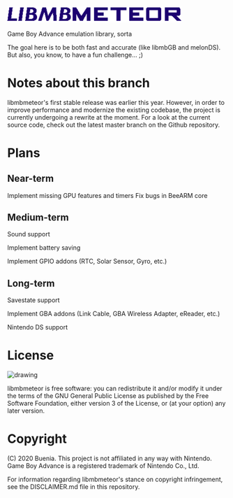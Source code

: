 <img src="https://github.com/Buenia0/libmbmeteor/blob/master/res/libmbmeteorlogo.png" alt="drawing" width="400"/>

Game Boy Advance emulation library, sorta

The goal here is to be both fast and accurate (like libmbGB and melonDS). But also, you know, to have a fun challenge... ;)

# Notes about this branch

libmbmeteor's first stable release was earlier this year. However, in order to improve performance and modernize the existing codebase, the project is currently undergoing a rewrite at the moment. For a look at the current source code, check out the latest master branch on the Github repository.

# Plans

## Near-term

Implement missing GPU features and timers
Fix bugs in BeeARM core

## Medium-term

Sound support

Implement battery saving

Implement GPIO addons (RTC, Solar Sensor, Gyro, etc.)

## Long-term

Savestate support

Implement GBA addons (Link Cable, GBA Wireless Adapter, eReader, etc.)

Nintendo DS support


# License

<img src="https://www.gnu.org/graphics/gplv3-127x51.png" alt="drawing" width="150"/>

libmbmeteor is free software: you can redistribute it and/or modify it under the terms of the GNU General Public License as published by the Free Software Foundation, either version 3 of the License, or (at your option) any later version.

# Copyright

(C) 2020 Buenia. This project is not affiliated in any way with Nintendo. Game Boy Advance is a registered trademark of Nintendo Co., Ltd.

For information regarding libmbmeteor's stance on copyright infringement, see the DISCLAIMER.md file in this repository.